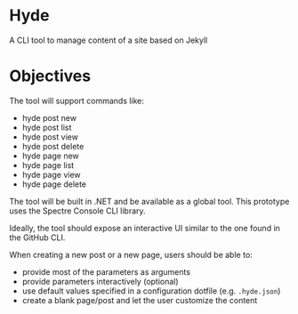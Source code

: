 # Hyde
A CLI tool to manage content of a site based on Jekyll

# Objectives
The tool will support commands like:
- hyde post new
- hyde post list
- hyde post view
- hyde post delete
- hyde page new
- hyde page list
- hyde page view
- hyde page delete

The tool will be built in .NET and be available as a global tool. This prototype uses the Spectre Console CLI library.

Ideally, the tool should expose an interactive UI similar to the one found in the GitHub CLI.

When creating a new post or a new page, users should be able to:
- provide most of the parameters as arguments
- provide parameters interactively (optional)
- use default values specified in a configuration dotfile (e.g. `.hyde.json`)
- create a blank page/post and let the user customize the content
